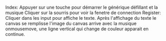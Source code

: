 Index:
Appuyer sur une touche pour démarrer le générique défillant et la musique
Cliquer sur la sourris pour voir la fenetre de connection
Register:
Cliquer dans les input pour affiche le texte.
Après l'affichage du texte le canvas se remplisse l'image du canvas arrive avec la musique
onmousemove, une ligne vertical qui change de couleur apparait en continue. 
